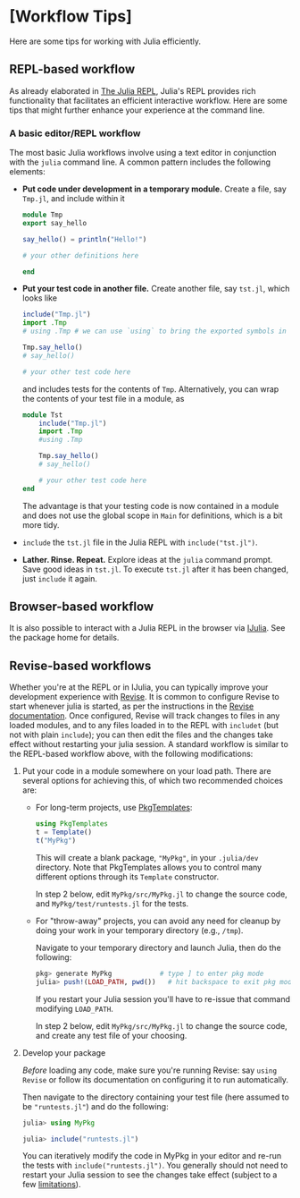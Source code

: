 # [Workflow Tips]

Here are some tips for working with Julia efficiently.

## REPL-based workflow

As already elaborated in [The Julia REPL](@ref), Julia's REPL provides rich functionality
that facilitates an efficient interactive workflow. Here are some tips that might further enhance
your experience at the command line.

### A basic editor/REPL workflow

The most basic Julia workflows involve using a text editor in conjunction with the `julia` command
line. A common pattern includes the following elements:

  * **Put code under development in a temporary module.** Create a file, say `Tmp.jl`, and include
    within it

    ```julia
    module Tmp
    export say_hello

    say_hello() = println("Hello!")

    # your other definitions here

    end
    ```
  * **Put your test code in another file.** Create another file, say `tst.jl`, which looks like

    ```julia
    include("Tmp.jl")
    import .Tmp
    # using .Tmp # we can use `using` to bring the exported symbols in `Tmp` into our namespace

    Tmp.say_hello()
    # say_hello()

    # your other test code here
    ```

    and includes tests for the contents of `Tmp`.
    Alternatively, you can wrap the contents of your test file in a module, as

    ```julia
    module Tst
        include("Tmp.jl")
        import .Tmp
        #using .Tmp

        Tmp.say_hello()
        # say_hello()

        # your other test code here
    end
    ```

    The advantage is that your testing code is now contained in a module and does not use the global scope in `Main` for
    definitions, which is a bit more tidy.

  * `include` the `tst.jl` file in the Julia REPL with `include("tst.jl")`.

  * **Lather. Rinse. Repeat.** Explore ideas at the `julia` command prompt. Save good ideas in `tst.jl`. To execute `tst.jl` after it has been changed, just `include` it again.

## Browser-based workflow

It is also possible to interact with a Julia REPL in the browser via [IJulia](https://github.com/JuliaLang/IJulia.jl).
See the package home for details.

## Revise-based workflows

Whether you're at the REPL or in IJulia, you can typically improve
your development experience with
[Revise](https://github.com/timholy/Revise.jl).
It is common to configure Revise to start whenever julia is started,
as per the instructions in the [Revise documentation](https://timholy.github.io/Revise.jl/stable/).
Once configured, Revise will track changes to files in any loaded modules,
and to any files loaded in to the REPL with `includet` (but not with plain `include`);
you can then edit the files and the changes take effect without restarting your julia session.
A standard workflow is similar to the REPL-based workflow above, with
the following modifications:

1. Put your code in a module somewhere on your load path. There are
   several options for achieving this, of which two recommended choices are:

   - For long-term projects, use
     [PkgTemplates](https://github.com/invenia/PkgTemplates.jl):

     ```julia
     using PkgTemplates
     t = Template()
     t("MyPkg")
     ```

     This will create a blank package, `"MyPkg"`, in your `.julia/dev` directory.
     Note that PkgTemplates allows you to control many different options
     through its `Template` constructor.

     In step 2 below, edit `MyPkg/src/MyPkg.jl` to change the source code, and
     `MyPkg/test/runtests.jl` for the tests.

   - For "throw-away" projects, you can avoid any need for cleanup
     by doing your work in your temporary directory (e.g., `/tmp`).

     Navigate to your temporary directory and launch Julia, then do the following:

     ```julia
     pkg> generate MyPkg            # type ] to enter pkg mode
     julia> push!(LOAD_PATH, pwd())   # hit backspace to exit pkg mode
     ```
     If you restart your Julia session you'll have to re-issue that command
     modifying `LOAD_PATH`.

     In step 2 below, edit `MyPkg/src/MyPkg.jl` to change the source code, and create any
     test file of your choosing.

2. Develop your package

   *Before* loading any code, make sure you're running Revise: say
   `using Revise` or follow its documentation on configuring it to run
   automatically.

   Then navigate to the directory containing your test file (here
   assumed to be `"runtests.jl"`) and do the following:

   ```julia
   julia> using MyPkg

   julia> include("runtests.jl")
   ```

   You can iteratively modify the code in MyPkg in your editor and re-run the
   tests with `include("runtests.jl")`.  You generally should not need to restart
   your Julia session to see the changes take effect (subject to a few [limitations](https://timholy.github.io/Revise.jl/stable/limitations/)).
